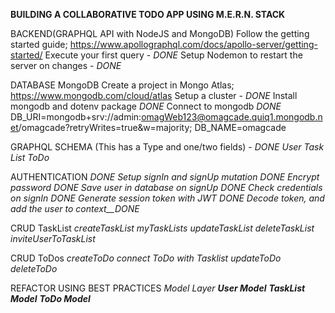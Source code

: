 **BUILDING A COLLABORATIVE TODO APP USING M.E.R.N. STACK**

BACKEND(GRAPHQL API with NodeJS and MongoDB)
Follow the getting started guide; https://www.apollographql.com/docs/apollo-server/getting-started/
Execute your first query - _DONE_
Setup Nodemon to restart the server on changes - _DONE_

DATABASE MongoDB
Create a project in Mongo Atlas; https://www.mongodb.com/cloud/atlas
Setup a cluster - _DONE_
Install mongodb and dotenv package _DONE_
Connect to mongodb _DONE_
DB_URI=mongodb+srv://admin:omagWeb123@omagcade.quiq1.mongodb.net/omagcade?retryWrites=true&w=majority;
DB_NAME=omagcade

GRAPHQL SCHEMA (This has a Type and one/two fields) - _DONE_
_User_
_Task List_
_ToDo_

AUTHENTICATION _DONE_
_Setup signIn and signUp mutation_ _DONE_
_Encrypt password_ _DONE_
_Save user in database on signUp_ _DONE_
_Check credentials on signIn_ _DONE_
_Generate session token with JWT_ _DONE_
_Decode token, and add the user to context\_\_DONE_

CRUD TaskList
_createTaskList_
_myTaskLists_
_updateTaskList_
_deleteTaskList_
_inviteUserToTaskList_

CRUD ToDos
_createToDo_
_connect ToDo with Tasklist_
_updateToDo_
_deleteToDo_

REFACTOR USING BEST PRACTICES
_Model Layer_
**_User Model_**
**_TaskList Model_**
**_ToDo Model_**
